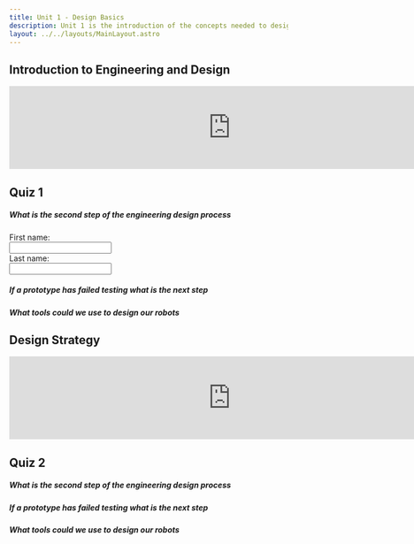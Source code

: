 ```yaml
---
title: Unit 1 - Design Basics
description: Unit 1 is the introduction of the concepts needed to design fully functional robots including the engineering design process and crucial strategies
layout: ../../layouts/MainLayout.astro
---
```


## Introduction to Engineering and Design

<iframe src="https://docs.google.com/presentation/d/1JI5g5Cr-JpKM0W2Vrmhd0CRD6z1BGb2NsPDy6lOuvvo/embed" frameborder="0" width="800"></iframe>


<h2> Quiz 1</h2>
<h5>  What is the second step of the engineering design process </h5>
<form>
  <label for="fname">First name:</label><br>
  <input type="text" id="fname" name="fname"><br>
  <label for="lname">Last name:</label><br>
  <input type="text" id="lname" name="lname">
</form>
<h5>  If a prototype has failed testing what is the next step </h5>
<h5>  What tools could we use to design our robots    </h5>




## Design Strategy

<iframe src="https://docs.google.com/presentation/d/1epslwzYfBgVUUtxpIi7_ZWjVF2WyXxeTGptT5dGnXhE/embed" frameborder="0" width="800"></iframe>

<h2> Quiz 2</h2>
<h5>  What is the second step of the engineering design process </h5>
<h5>  If a prototype has failed testing what is the next step </h5>
<h5>  What tools could we use to design our robots    </h5>


